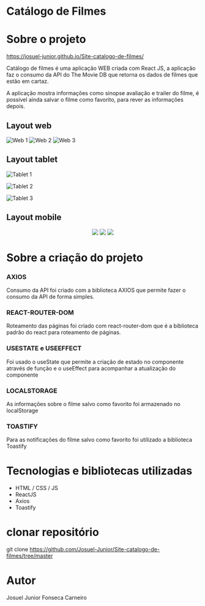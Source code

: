 # Catálogo de Filmes

# Sobre o projeto

https://josuel-junior.github.io/Site-catalogo-de-filmes/

Catálogo de filmes é uma aplicação WEB criada com React JS, a aplicação faz o consumo da API do The Movie DB que retorna os dados de filmes que estão em cartaz.

A aplicação mostra informações como sinopse avaliação e trailer do filme, é possível ainda salvar o filme como favorito, para rever as informações depois.


## Layout web
![Web 1](https://github.com/Josuel-Junior/projects-images/blob/master/image%20Catalogo-de-filmes/Layout%20desktop%20home.PNG?raw=true)
![Web 2](https://github.com/Josuel-Junior/projects-images/blob/master/image%20Catalogo-de-filmes/Layout%20desktop%20detalhes.PNG?raw=true)
![Web 3](https://github.com/Josuel-Junior/projects-images/blob/master/image%20Catalogo-de-filmes/Layout%20desktop%20favoritos.PNG?raw=true)



## Layout tablet
![Tablet 1](https://github.com/Josuel-Junior/projects-images/blob/master/image%20Catalogo-de-filmes/Layout%20tablet%20home.PNG?raw=true)

![Tablet 2](https://github.com/Josuel-Junior/projects-images/blob/master/image%20Catalogo-de-filmes/layout%20tablet%20detalhes.PNG?raw=true)

![Tablet 3](https://github.com/Josuel-Junior/projects-images/blob/master/image%20Catalogo-de-filmes/Layout%20tablet%20favoritos.PNG?raw=true)

## Layout mobile

<div align="center">
  <img width="" height="" src="https://github.com/Josuel-Junior/projects-images/blob/master/image%20Catalogo-de-filmes/Layout%20mobile%20home.PNG?raw=true">
  <img width="" height="" src="https://github.com/Josuel-Junior/projects-images/blob/master/image%20Catalogo-de-filmes/layout%20mobile%20detalhes.PNG?raw=true">
  <img width="" height="" src="https://github.com/Josuel-Junior/projects-images/blob/master/image%20Catalogo-de-filmes/layout%20mobile%20favoritos.PNG?raw=true">
</div>

# Sobre a criação do projeto

### AXIOS

Consumo da API foi criado com a biblioteca AXIOS que permite fazer o consumo da API de forma simples.

### REACT-ROUTER-DOM

Roteamento das páginas foi criado com react-router-dom que é a biblioteca padrão do react para roteamento de páginas.

### USESTATE e USEEFFECT

Foi usado o useState que permite a criação de estado no componente através de função e o useEffect para acompanhar a atualização do componente

### LOCALSTORAGE

As informações sobre o filme salvo como favorito foi armazenado no localStorage  

### TOASTIFY

Para as notificações do filme salvo como favorito foi utilizado a biblioteca Toastify


# Tecnologias e bibliotecas utilizadas

- HTML / CSS / JS
- ReactJS
- Axios
- Toastify


# clonar repositório
git clone https://github.com/Josuel-Junior/Site-catalogo-de-filmes/tree/master


# Autor

Josuel Junior Fonseca Carneiro


